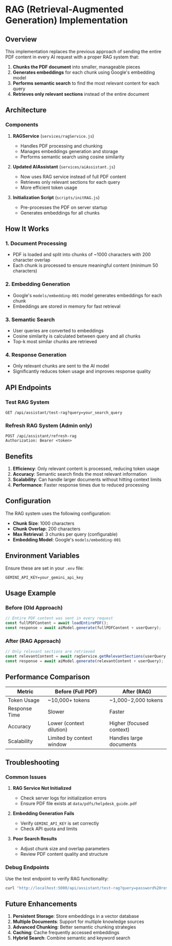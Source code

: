# RAG (Retrieval-Augmented Generation) Implementation

## Overview

This implementation replaces the previous approach of sending the entire PDF content in every AI request with a proper RAG system that:

1. **Chunks the PDF document** into smaller, manageable pieces
2. **Generates embeddings** for each chunk using Google's embedding model
3. **Performs semantic search** to find the most relevant content for each query
4. **Retrieves only relevant sections** instead of the entire document

## Architecture

### Components

1. **RAGService** (`services/ragService.js`)
   - Handles PDF processing and chunking
   - Manages embeddings generation and storage
   - Performs semantic search using cosine similarity

2. **Updated AIAssistant** (`services/aiAssistant.js`)
   - Now uses RAG service instead of full PDF content
   - Retrieves only relevant sections for each query
   - More efficient token usage

3. **Initialization Script** (`scripts/initRAG.js`)
   - Pre-processes the PDF on server startup
   - Generates embeddings for all chunks

## How It Works

### 1. Document Processing
- PDF is loaded and split into chunks of ~1000 characters with 200 character overlap
- Each chunk is processed to ensure meaningful content (minimum 50 characters)

### 2. Embedding Generation
- Google's `models/embedding-001` model generates embeddings for each chunk
- Embeddings are stored in memory for fast retrieval

### 3. Semantic Search
- User queries are converted to embeddings
- Cosine similarity is calculated between query and all chunks
- Top-k most similar chunks are retrieved

### 4. Response Generation
- Only relevant chunks are sent to the AI model
- Significantly reduces token usage and improves response quality

## API Endpoints

### Test RAG System
```http
GET /api/assistant/test-rag?query=your_search_query
```

### Refresh RAG System (Admin only)
```http
POST /api/assistant/refresh-rag
Authorization: Bearer <token>
```

## Benefits

1. **Efficiency**: Only relevant content is processed, reducing token usage
2. **Accuracy**: Semantic search finds the most relevant information
3. **Scalability**: Can handle larger documents without hitting context limits
4. **Performance**: Faster response times due to reduced processing

## Configuration

The RAG system uses the following configuration:

- **Chunk Size**: 1000 characters
- **Chunk Overlap**: 200 characters
- **Max Retrieval**: 3 chunks per query (configurable)
- **Embedding Model**: Google's `models/embedding-001`

## Environment Variables

Ensure these are set in your `.env` file:

```env
GEMINI_API_KEY=your_gemini_api_key
```

## Usage Example

### Before (Old Approach)
```javascript
// Entire PDF content was sent in every request
const fullPDFContent = await loadEntirePDF();
const response = await aiModel.generate(fullPDFContent + userQuery);
```

### After (RAG Approach)
```javascript
// Only relevant sections are retrieved
const relevantContent = await ragService.getRelevantSections(userQuery, 3);
const response = await aiModel.generate(relevantContent + userQuery);
```

## Performance Comparison

| Metric | Before (Full PDF) | After (RAG) |
|--------|------------------|-------------|
| Token Usage | ~10,000+ tokens | ~1,000-2,000 tokens |
| Response Time | Slower | Faster |
| Accuracy | Lower (context dilution) | Higher (focused context) |
| Scalability | Limited by context window | Handles large documents |

## Troubleshooting

### Common Issues

1. **RAG Service Not Initialized**
   - Check server logs for initialization errors
   - Ensure PDF file exists at `data/pdfs/helpdesk_guide.pdf`

2. **Embedding Generation Fails**
   - Verify `GEMINI_API_KEY` is set correctly
   - Check API quota and limits

3. **Poor Search Results**
   - Adjust chunk size and overlap parameters
   - Review PDF content quality and structure

### Debug Endpoints

Use the test endpoint to verify RAG functionality:
```bash
curl "http://localhost:5000/api/assistant/test-rag?query=password%20reset"
```

## Future Enhancements

1. **Persistent Storage**: Store embeddings in a vector database
2. **Multiple Documents**: Support for multiple knowledge sources
3. **Advanced Chunking**: Better semantic chunking strategies
4. **Caching**: Cache frequently accessed embeddings
5. **Hybrid Search**: Combine semantic and keyword search 